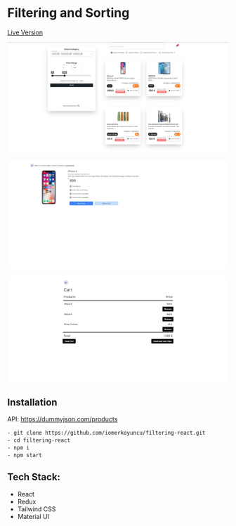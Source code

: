 # Filtering and Sorting

[Live Version](https://filtering-react-iomerkoyuncu.netlify.app/)

![Screenshot](/src/assets/ss-1.png)

![Screenshot](/src/assets/ss-2.png)

![Screenshot](/src/assets/ss-3.png)

## Installation

API: https://dummyjson.com/products

```bash
- git clone https://github.com/iomerkoyuncu/filtering-react.git
- cd filtering-react
- npm i
- npm start
```

## Tech Stack:

- React
- Redux
- Tailwind CSS
- Material UI
